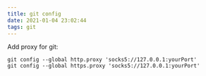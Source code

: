 ```yaml
---
title: git config
date: 2021-01-04 23:02:44
tags: git
---
```


Add proxy for git:
```
git config --global http.proxy 'socks5://127.0.0.1:yourPort'
git config --global https.proxy 'socks5://127.0.0.1:yourPort'
```